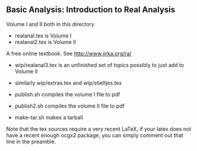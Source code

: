 Basic Analysis: Introduction to Real Analysis
---------------------------------------------

Volume I and II both in this directory

* realanal.tex is Volume I
* realanal2.tex is Volume II

A free online textbook.  See http://www.jirka.org/ra/

* wip/realanal3.tex is an unfinished set of topics possibly to just add to Volume II
* similarly wip/extras.tex and wip/stieltjes.tex


* publish.sh compiles the volume I file to pdf
* publish2.sh compiles the volume II file to pdf
* make-tar.sh makes a tarball

Note that the tex sources require a very recent LaTeX, if your latex does not
have a recent enough ocgx2 package, you can simply comment out that line in
the preamble.

